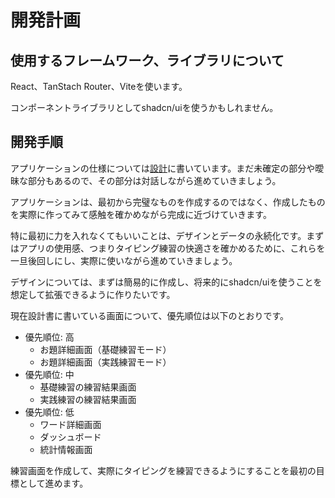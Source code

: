 # 開発計画

## 使用するフレームワーク、ライブラリについて

React、TanStach Router、Viteを使います。

コンポーネントライブラリとしてshadcn/uiを使うかもしれません。

## 開発手順

アプリケーションの仕様については[設計](./design.md)に書いています。まだ未確定の部分や曖昧な部分もあるので、その部分は対話しながら進めていきましょう。

アプリケーションは、最初から完璧なものを作成するのではなく、作成したものを実際に作ってみて感触を確かめながら完成に近づけていきます。

特に最初に力を入れなくてもいいことは、デザインとデータの永続化です。まずはアプリの使用感、つまりタイピング練習の快適さを確かめるために、これらを一旦後回しにし、実際に使いながら進めていきましょう。

デザインについては、まずは簡易的に作成し、将来的にshadcn/uiを使うことを想定して拡張できるように作りたいです。

現在設計書に書いている画面について、優先順位は以下のとおりです。

- 優先順位: 高
  - お題詳細画面（基礎練習モード）
  - お題詳細画面（実践練習モード）
- 優先順位: 中
  - 基礎練習の練習結果画面
  - 実践練習の練習結果画面
- 優先順位: 低
  - ワード詳細画面
  - ダッシュボード
  - 統計情報画面

練習画面を作成して、実際にタイピングを練習できるようにすることを最初の目標として進めます。
